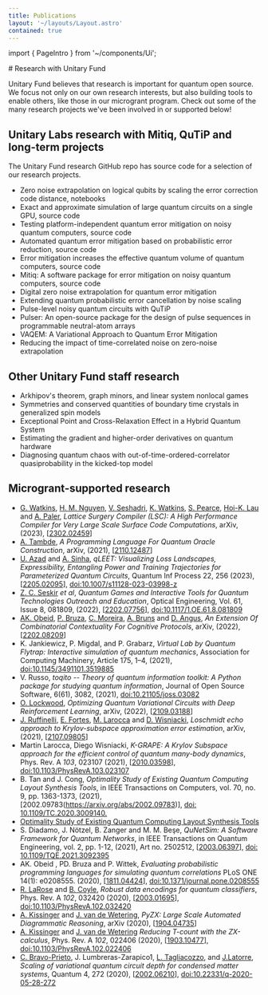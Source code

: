 ```yaml
---
title: Publications
layout: '~/layouts/Layout.astro'
contained: true
---
```


import { PageIntro } from '~/components/Ui';

<PageIntro>
# Research with Unitary Fund

Unitary Fund believes that research is important for quantum open source. We focus not only on our own research interests, but also building tools to enable others, like those in our microgrant program. Check out some of the many research projects we've been involved in or supported below!

</PageIntro>

## Unitary Labs research with Mitiq, QuTiP and long-term projects

The Unitary Fund research GitHub repo has source code for a selection of our research projects.

- Zero noise extrapolation on logical qubits by scaling the error correction code distance, notebooks
- Exact and approximate simulation of large quantum circuits on a single GPU, source code
- Testing platform-independent quantum error mitigation on noisy quantum computers, source code
- Automated quantum error mitigation based on probabilistic error reduction, source code
- Error mitigation increases the effective quantum volume of quantum computers, source code
- Mitiq: A software package for error mitigation on noisy quantum computers, source code
- Digital zero noise extrapolation for quantum error mitigation
- Extending quantum probabilistic error cancellation by noise scaling
- Pulse-level noisy quantum circuits with QuTiP
- Pulser: An open-source package for the design of pulse sequences in programmable neutral-atom arrays
- VAQEM: A Variational Approach to Quantum Error Mitigation
- Reducing the impact of time-correlated noise on zero-noise extrapolation

## Other Unitary Fund staff research

- Arkhipov's theorem, graph minors, and linear system nonlocal games
- Symmetries and conserved quantities of boundary time crystals in generalized spin models
- Exceptional Point and Cross-Relaxation Effect in a Hybrid Quantum System
- Estimating the gradient and higher-order derivatives on quantum hardware
- Diagnosing quantum chaos with out-of-time-ordered-correlator quasiprobability in the kicked-top model

## Microgrant-supported research

- [G. Watkins](https://arxiv.org/search/quant-ph?searchtype=author&query=Watkins%2C+G), [H. M. Nguyen](https://arxiv.org/search/quant-ph?searchtype=author&query=Nguyen%2C+H+M), [V. Seshadri](https://arxiv.org/search/quant-ph?searchtype=author&query=Seshadri%2C+V), [K. Watkins](https://arxiv.org/search/quant-ph?searchtype=author&query=Watkins%2C+K), [S. Pearce](https://arxiv.org/search/quant-ph?searchtype=author&query=Pearce%2C+S), [Hoi-K. Lau](https://arxiv.org/search/quant-ph?searchtype=author&query=Lau%2C+H) and [A. Paler](https://arxiv.org/search/quant-ph?searchtype=author&query=Paler%2C+A), *Lattice Surgery Compiler (LSC): A High Performance Compiler for Very Large Scale Surface Code Computations*, arXiv, (2023), [[2302.02459](https://arxiv.org/abs/2302.02459)]
- [A. Tambde](https://arxiv.org/search/quant-ph?searchtype=author&query=Tambde%2C+A), *A Programming Language For Quantum Oracle Construction*, arXiv, (2021), [[2110.12487](https://arxiv.org/abs/2110.12487)]
- [U. Azad](https://arxiv.org/search/quant-ph?searchtype=author&query=Azad%2C+U) and [A. Sinha](https://arxiv.org/search/quant-ph?searchtype=author&query=Sinha%2C+A), *qLEET: Visualizing Loss Landscapes, Expressibility, Entangling Power and Training Trajectories for Parameterized Quantum Circuits*, Quantum Inf Process 22, 256 (2023), [[2205.02095](https://arxiv.org/abs/2205.02095)], [doi:10.1007/s11128-023-03998-z](https://doi.org/10.1007/s11128-023-03998-z)
- [Z. C. Seskir](https://arxiv.org/search/physics?searchtype=author&query=Seskir%2C+Z+C) *et al*, *Quantum Games and Interactive Tools for Quantum Technologies Outreach and Education*, Optical Engineering, Vol. 61, Issue 8, 081809, (2022), [[2202.07756](https://arxiv.org/abs/2202.07756)],  [doi:10.1117/1.OE.61.8.081809](https://doi.org/10.1117/1.OE.61.8.081809)
- [AK. Obeid](https://arxiv.org/search/q-bio?searchtype=author&query=Obeid%2C+A+K), [P. Bruza](https://arxiv.org/search/q-bio?searchtype=author&query=Bruza%2C+P), [C. Moreira](https://arxiv.org/search/q-bio?searchtype=author&query=Moreira%2C+C), [A. Bruns](https://arxiv.org/search/q-bio?searchtype=author&query=Bruns%2C+A) and [D. Angus](https://arxiv.org/search/q-bio?searchtype=author&query=Angus%2C+D), *An Extension Of Combinatorial Contextuality For Cognitive Protocols*, arXiv, (2022), [[2202.08209](https://arxiv.org/abs/2202.08209)]
- K. Jankiewicz, P. Migdal, and P. Grabarz, *Virtual Lab by Quantum Flytrap: Interactive simulation of quantum mechanics*,  Association for Computing Machinery, Article 175, 1–4, (2021), [doi:10.1145/3491101.3519885](https://doi.org/10.1145/3491101.3519885) 
- V. Russo, *toqito -- Theory of quantum information toolkit: A Python package for studying quantum information*, Journal of Open Source Software, 6(61), 3082, (2021), [doi:10.21105/joss.03082](https://doi.org/10.21105/joss.03082) 
- [O. Lockwood](https://arxiv.org/search/cs?searchtype=author&query=Lockwood%2C+O), *Optimizing Quantum Variational Circuits with Deep Reinforcement Learning*, arXiv, (2022), [[2109.03188](https://arxiv.org/abs/2109.03188)]
- [J. Ruffinelli](https://arxiv.org/search/quant-ph?searchtype=author&query=Ruffinelli%2C+J), [E. Fortes](https://arxiv.org/search/quant-ph?searchtype=author&query=Fortes%2C+E), [M. Larocca](https://arxiv.org/search/quant-ph?searchtype=author&query=Larocca%2C+M) and [D. Wisniacki](https://arxiv.org/search/quant-ph?searchtype=author&query=Wisniacki%2C+D+A), *Loschmidt echo approach to Krylov-subspace approximation error estimation*, arXiv, (2021), [[2107.09805](https://arxiv.org/abs/2107.09805)]
- Martin Larocca, Diego Wisniacki, *K-GRAPE: A Krylov Subspace approach for the efficient control of quantum many-body dynamics*, Phys. Rev. A *103*, 023107 (2021), [[2010.03598](https://arxiv.org/abs/2010.03598)], [doi:10.1103/PhysRevA.103.023107](https://doi.org/10.1103/PhysRevA.103.023107)
- B. Tan and J. Cong, *Optimality Study of Existing Quantum Computing Layout Synthesis Tools*, in IEEE Transactions on Computers, vol. 70, no. 9, pp. 1363-1373, (2021), [2002.09783(https://arxiv.org/abs/2002.09783)], [doi: 10.1109/TC.2020.3009140.](https://doi.org/10.1109/TC.2020.3009140) 
- [Optimality Study of Existing Quantum Computing Layout Synthesis Tools](https://arxiv.org/abs/2002.09783)
- S. Diadamo, J. Nötzel, B. Zanger and M. M. Beşe, *QuNetSim: A Software Framework for Quantum Networks*, in IEEE Transactions on Quantum Engineering, vol. 2, pp. 1-12, (2021), Art no. 2502512, [[2003.06397](https://arxiv.org/abs/2003.06397)], [doi: 10.1109/TQE.2021.3092395](https://doi.org/10.1109/TQE.2021.3092395)
- AK. Obeid , PD. Bruza and P. Wittek, *Evaluating probabilistic programming languages for simulating quantum correlations* PLoS ONE 14(1): e0208555. (2020), [[1811.04424](https://arxiv.org/abs/1811.04424)], [doi:10.1371/journal.pone.0208555](https://doi.org/10.1371/journal.pone.0208555) 
- [R. LaRose](https://arxiv.org/search/quant-ph?searchtype=author&query=LaRose%2C+R) and [B. Coyle](https://arxiv.org/search/quant-ph?searchtype=author&query=Coyle%2C+B), *Robust data encodings for quantum classifiers*, Phys. Rev. A *102*, 032420 (2020), [[2003.01695](https://arxiv.org/abs/2003.01695)], [doi:10.1103/PhysRevA.102.032420](https://doi.org/10.1103/PhysRevA.102.032420)
- [A. Kissinger](https://arxiv.org/search/quant-ph?searchtype=author&query=Kissinger%2C+A) and [J. van de Wetering](https://arxiv.org/search/quant-ph?searchtype=author&query=van+de+Wetering%2C+J), *PyZX: Large Scale Automated Diagrammatic Reasoning*, arXiv (2020), [[1904.04735](https://arxiv.org/abs/1904.04735)]
- [A. Kissinger](https://arxiv.org/search/quant-ph?searchtype=author&query=Kissinger%2C+A) and [J. van de Wetering](https://arxiv.org/search/quant-ph?searchtype=author&query=van+de+Wetering%2C+J) *Reducing T-count with the ZX-calculus*, Phys. Rev. A *102*, 022406 (2020), [[1903.10477](https://arxiv.org/abs/1903.10477)], [doi:10.1103/PhysRevA.102.022406](https://link.aps.org/doi/10.1103/PhysRevA.102.022406) 
- [C. Bravo-Prieto](https://orcid.org/0000-0003-1041-2044), J. Lumbreras-Zarapico1, [L. Tagliacozzo](https://orcid.org/0000-0002-5858-1587), and [J.Latorre](https://orcid.org/0000-0003-1702-7018), *Scaling of variational quantum circuit depth for condensed matter systems*, Quantum 4, 272 (2020), [[2002.06210](https://arxiv.org/abs/2002.06210)], [doi:10.22331/q-2020-05-28-272](https://doi.org/10.22331/q-2020-05-28-272)

